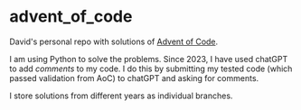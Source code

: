 # advent_of_code

David's personal repo with solutions of [Advent of Code](https://adventofcode.com/).

I am using Python to solve the problems. Since 2023, I have used chatGPT to add *comments* to my code.
I do this by submitting my tested code (which passed validation from AoC) to chatGPT and asking for comments.

I store solutions from different years as individual branches.

